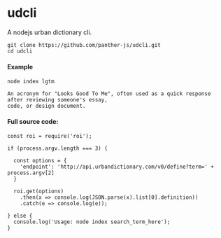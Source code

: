 # udcli

A nodejs urban dictionary cli.

    git clone https://github.com/panther-js/udcli.git
    cd udcli

#### Example

    node index lgtm
    
    An acronym for "Looks Good To Me", often used as a quick response after reviewing someone's essay, 
    code, or design document.

#### Full source code:

```
const roi = require('roi');

if (process.argv.length === 3) {

  const options = {
    'endpoint': 'http://api.urbandictionary.com/v0/define?term=' + process.argv[2]
  }
  
  roi.get(options)
    .then(x => console.log(JSON.parse(x).list[0].definition))
    .catch(e => console.log(e));

} else {
  console.log('Usage: node index search_term_here');
}
```

